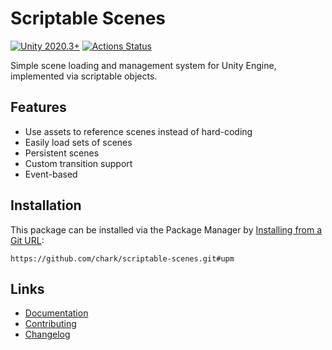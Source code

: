 # Scriptable Scenes
[![Unity 2020.3+](https://img.shields.io/badge/unity-2020.3%2B-blue.svg)](https://unity3d.com/get-unity/download)
[![Actions Status](https://github.com/chark/scriptable-scenes/workflows/CI/badge.svg)](https://github.com/chark/scriptable-scenes/actions)

Simple scene loading and management system for Unity Engine, implemented via scriptable objects.

## Features
- Use assets to reference scenes instead of hard-coding
- Easily load sets of scenes
- Persistent scenes
- Custom transition support
- Event-based

## Installation
This package can be installed via the Package Manager by [Installing from a Git URL](https://docs.unity3d.com/Manual/upm-ui-giturl.html):
```text
https://github.com/chark/scriptable-scenes.git#upm
```

## Links
- [Documentation](../Packages/com.chark.scriptable-scenes/Documentation~/README.md)
- [Contributing](CONTRIBUTING.md)
- [Changelog](../Packages/com.chark.scriptable-scenes/CHANGELOG.md)
